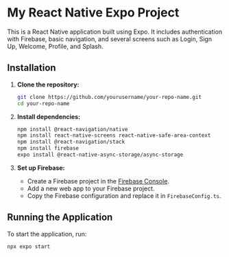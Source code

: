 # My React Native Expo Project

This is a React Native application built using Expo. It includes authentication with Firebase, basic navigation, and several screens such as Login, Sign Up, Welcome, Profile, and Splash.

## Installation

1. **Clone the repository:**

    ```bash
    git clone https://github.com/yourusername/your-repo-name.git
    cd your-repo-name
    ```

2. **Install dependencies:**

    ```bash
    npm install @react-navigation/native
    npm install react-native-screens react-native-safe-area-context
    npm install @react-navigation/stack
    npm install firebase
    expo install @react-native-async-storage/async-storage
    ```

3. **Set up Firebase:**

    - Create a Firebase project in the [Firebase Console](https://console.firebase.google.com/).
    - Add a new web app to your Firebase project.
    - Copy the Firebase configuration and replace it in `FirebaseConfig.ts`.

## Running the Application

To start the application, run:

```bash
npx expo start
